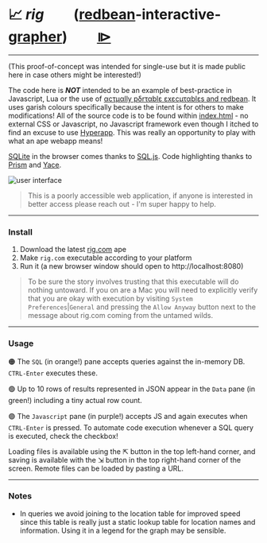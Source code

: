 
# 📈 _rig_    &nbsp;&nbsp;&nbsp;&nbsp;&nbsp;&nbsp;&nbsp;   ([redbean](https://justine.lol/redbean/)-interactive-[grapher](https://www.chartjs.org/))   &nbsp;&nbsp;&nbsp;&nbsp;&nbsp;&nbsp;&nbsp;     [&RightTriangleBar;](https://cdrubin.github.io/rig)
---

(This proof-of-concept was intended for single-use but it is made public here in case others might be interested!)

The code here is ___NOT___ intended to be an example of best-practice in Javascript, Lua or the use of [αcτµαlly pδrταblε εxεcµταblεs and redbean](https://justine.lol/ape.html). It uses garish colours specifically because the intent is for others to make modifications! All of the source code is to be found within [index.html](https://github.com/cdrubin/rig/blob/main/index.html) - no external CSS or Javascript, no Javascript framework even though I itched to find an excuse to use [Hyperapp](https://github.com/jorgebucaran/hyperapp). This was really an opportunity to play with what an ape webapp means! 

[SQLite](SQLite) in the browser comes thanks to [SQL.js](https://github.com/sql-js/sql.js). Code highlighting thanks to [Prism](https://prismjs.com/) and [Yace](https://github.com/petersolopov/yace). 

![user interface](https://user-images.githubusercontent.com/232306/119274102-47fe9d00-bbdc-11eb-929a-a846bd5e3ac7.png)

> This is a poorly accessible web application, if anyone is interested in better access please reach out - I'm super happy to help.

---
### Install

1. Download the latest [rig.com](https://github.com/cdrubin/rig/releases/download/0.1/rig.com) ape 
2. Make ```rig.com``` executable according to your platform
3. Run it (a new browser window should open to http://localhost:8080)

> To be sure the story involves trusting that this executable will do nothing untoward. If you on are a Mac you will need to explicitly verify that you are okay with execution by visiting ```System Preferences```|```General``` and pressing the ```Allow Anyway``` button next to the message about rig.com coming from the untamed wilds. 

---
### Usage 

🟠 The ```SQL``` (in orange!) pane accepts queries against the in-memory DB. ```CTRL-Enter``` executes these. 

🟢 Up to 10 rows of results represented in JSON appear in the ```Data``` pane (in green!) including a tiny actual row count. 

🟣 The ```Javascript``` pane (in purple!) accepts JS and again executes when ```CTRL-Enter``` is pressed. To automate code execution whenever a SQL query is executed, check the checkbox!

Loading files is available using the ⇱ button in the top left-hand corner, and saving is available with the ⇲ button in the top right-hand corner of the screen. Remote files can be loaded by pasting a URL.

---
### Notes

 - In queries we avoid joining to the location table for improved speed since this table is really just a static lookup table for location names and information. Using it in a legend for the graph may be sensible. 
